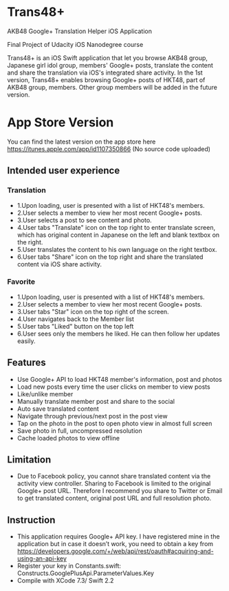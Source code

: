# Trans48+

AKB48 Google+ Translation Helper iOS Application

Final Project of Udacity iOS Nanodegree course

Trans48+ is an iOS Swift application that let you browse AKB48 group, Japanese girl idol group, members' Google+ posts, translate the content and share the translation via iOS's integrated share activity.
In the 1st version, Trans48+ enables browsing Google+ posts of HKT48, part of AKB48 group, members. Other group members will be added in the future version.

# App Store Version

You can find the latest version on the app store here https://itunes.apple.com/app/id1107350866 (No source code uploaded)

## Intended user experience

### Translation
* 1.Upon loading, user is presented with a list of HKT48's members.
* 2.User selects a member to view her most recent Google+ posts.
* 3.User selects a post to see content and photo.
* 4.User tabs "Translate" icon on the top right to enter translate screen, which has original content in Japanese on the left and blank textbox on the right.
* 5.User translates the content to his own language on the right textbox.
* 6.User tabs "Share" icon on the top right and share the translated content via iOS share activity.

### Favorite
* 1.Upon loading, user is presented with a list of HKT48's members.
* 2.User selects a member to view her most recent Google+ posts.
* 3.User tabs "Star" icon on the top right of the screen.
* 4.User navigates back to the Member list
* 5.User tabs "Liked" button on the top left
* 6.User sees only the members he liked. He can then follow her updates easily.

## Features

* Use Google+ API to load HKT48 member's information, post and photos
* Load new posts every time the user clicks on member to view posts
* Like/unlike member
* Manually translate member post and share to the social
* Auto save translated content
* Navigate through previous/next post in the post view
* Tap on the photo in the post to open photo view in almost full screen
* Save photo in full, uncompressed resolution
* Cache loaded photos to view offline

## Limitation

* Due to Facebook policy, you cannot share translated content via the activity view controller. Sharing to Facebook is limited to the original Google+ post URL. Therefore I recommend you share to Twitter or Email to get translated content, original post URL and full resolution photo.

## Instruction

* This application requires Google+ API key. I have registered mine in the application but in case it doesn’t work, you need to obtain a key from https://developers.google.com/+/web/api/rest/oauth#acquiring-and-using-an-api-key
* Register your key in Constants.swift: Constructs.GooglePlusApi.ParameterValues.Key
* Compile with XCode 7.3/ Swift 2.2
